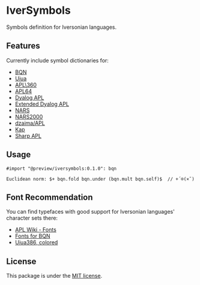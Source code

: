 
# IverSymbols

Symbols definition for Iversonian languages.


## Features

Currently include symbol dictionaries for:
- [BQN](https://mlochbaum.github.io/BQN/index.html)
- [Uiua](https://www.uiua.org/)
- [APL\360](https://aplwiki.com/wiki/APL%5C360)
- [APL64](https://aplwiki.com/wiki/APL64)
- [Dyalog APL](https://www.dyalog.com/dyalog/index.htm)
- [Extended Dyalog APL](https://aplwiki.com/wiki/Extended_Dyalog_APL)
- [NARS](https://aplwiki.com/wiki/NARS)
- [NARS2000](https://nars2000.org/)
- [dzaima/APL](https://github.com/dzaima/APL/blob/master/docs/chars.txt)
- [Kap](https://kapdemo.dhsdevelopments.com/)
- [Sharp APL](https://aplwiki.com/wiki/SHARP_APL)


## Usage

```typst
#import "@preview/iversymbols:0.1.0": bqn

Euclidean norm: $+ bqn.fold bqn.under (bqn.mult bqn.self)$  // +´⌾(×˜)
```


## Font Recommendation

You can find typefaces with good support for Iversonian languages' character sets there:
- [APL Wiki - Fonts](https://aplwiki.com/wiki/Fonts)
- [Fonts for BQN](https://mlochbaum.github.io/BQN/fonts.html)
- [Uiua386, colored](https://github.com/jonathanperret/uiua386color)


## License

This package is under the [MIT license](LICENSE).



